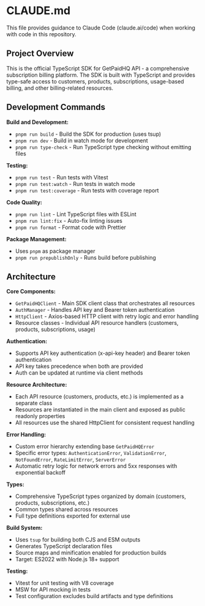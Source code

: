 # CLAUDE.md

This file provides guidance to Claude Code (claude.ai/code) when working with code in this repository.

## Project Overview

This is the official TypeScript SDK for GetPaidHQ API - a comprehensive subscription billing platform. The SDK is built with TypeScript and provides type-safe access to customers, products, subscriptions, usage-based billing, and other billing-related resources.

## Development Commands

**Build and Development:**
- `pnpm run build` - Build the SDK for production (uses tsup)
- `pnpm run dev` - Build in watch mode for development
- `pnpm run type-check` - Run TypeScript type checking without emitting files

**Testing:**
- `pnpm run test` - Run tests with Vitest
- `pnpm run test:watch` - Run tests in watch mode
- `pnpm run test:coverage` - Run tests with coverage report

**Code Quality:**
- `pnpm run lint` - Lint TypeScript files with ESLint
- `pnpm run lint:fix` - Auto-fix linting issues
- `pnpm run format` - Format code with Prettier

**Package Management:**
- Uses `pnpm` as package manager
- `pnpm run prepublishOnly` - Runs build before publishing

## Architecture

**Core Components:**
- `GetPaidHQClient` - Main SDK client class that orchestrates all resources
- `AuthManager` - Handles API key and Bearer token authentication
- `HttpClient` - Axios-based HTTP client with retry logic and error handling
- Resource classes - Individual API resource handlers (customers, products, subscriptions, usage)

**Authentication:**
- Supports API key authentication (x-api-key header) and Bearer token authentication
- API key takes precedence when both are provided
- Auth can be updated at runtime via client methods

**Resource Architecture:**
- Each API resource (customers, products, etc.) is implemented as a separate class
- Resources are instantiated in the main client and exposed as public readonly properties
- All resources use the shared HttpClient for consistent request handling

**Error Handling:**
- Custom error hierarchy extending base `GetPaidHQError`
- Specific error types: `AuthenticationError`, `ValidationError`, `NotFoundError`, `RateLimitError`, `ServerError`
- Automatic retry logic for network errors and 5xx responses with exponential backoff

**Types:**
- Comprehensive TypeScript types organized by domain (customers, products, subscriptions, etc.)
- Common types shared across resources
- Full type definitions exported for external use

**Build System:**
- Uses `tsup` for building both CJS and ESM outputs
- Generates TypeScript declaration files
- Source maps and minification enabled for production builds
- Target: ES2022 with Node.js 18+ support

**Testing:**
- Vitest for unit testing with V8 coverage
- MSW for API mocking in tests
- Test configuration excludes build artifacts and type definitions